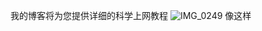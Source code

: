 我的博客将为您提供详细的科学上网教程
![IMG_0249](https://github.com/user-attachments/assets/d9206b5b-4b60-4110-babe-94ed6507c169)
像这样